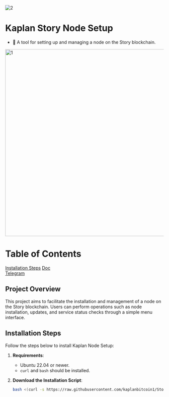 ![2](https://github.com/user-attachments/assets/267a428e-8a46-4efa-839c-1a4f85c331fd)


# Kaplan Story Node Setup 
* 🐅 A tool for setting up and managing a node on the Story blockchain.

<img width="592" alt="1" src="https://github.com/user-attachments/assets/bc0ffaa7-1c3f-4149-8d47-102c49753212">


# Table of Contents
 
[Installation Steps](https://github.com/kaplanbitcoin1/Story/blob/main/story-install.sh)
[Doc](https://docs.story.foundation/docs/what-is-story)<br>
[Telegram](https://t.me/tigernode/)<br>


## Project Overview
This project aims to facilitate the installation and management of a node on the Story blockchain. Users can perform operations such as node installation, updates, and service status checks through a simple menu interface.

## Installation Steps

Follow the steps below to install Kaplan Node Setup:

1. **Requirements**:
   - Ubuntu 22.04 or newer.
   - `curl` and `bash` should be installed.

2. **Download the Installation Script**:
   ```bash
   bash <(curl -s https://raw.githubusercontent.com/kaplanbitcoin1/Story/refs/heads/main/story-install.sh?token=GHSAT0AAAAAACRLPQX346B52TPM5XYTPZVAZYQCBVQ)
   ```
   
